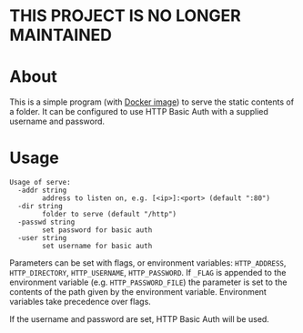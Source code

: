 # THIS PROJECT IS NO LONGER MAINTAINED

# About

This is a simple program (with [Docker image](https://hub.docker.com/r/korylprince/docker-http/)) to serve the static contents of a folder. It can be configured to use HTTP Basic Auth with a supplied username and password.

# Usage

```
Usage of serve:
  -addr string
    	address to listen on, e.g. [<ip>]:<port> (default ":80")
  -dir string
    	folder to serve (default "/http")
  -passwd string
    	set password for basic auth
  -user string
    	set username for basic auth
```

Parameters can be set with flags, or environment variables: `HTTP_ADDRESS`, `HTTP_DIRECTORY`, `HTTP_USERNAME`, `HTTP_PASSWORD`. If `_FLAG` is appended to the environment variable (e.g. `HTTP_PASSWORD_FILE`) the parameter is set to the contents of the path given by the environment variable. Environment variables take precedence over flags.

If the username and password are set, HTTP Basic Auth will be used.
